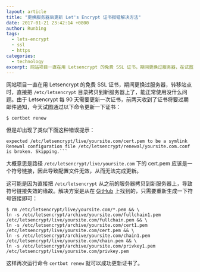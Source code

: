 ```yaml
---
layout: article
title: "更换服务器后更新 Let's Encrypt 证书报错解决方法"
date: 2017-01-21 23:42:14 +0800
author: Runbing
tags:
  - lets-encrypt
  - ssl
  - https
categories:
  - technology
excerpt: 网站项目一直在用 Letsencrypt 的免费 SSL 证书，期间更换过服务器，在试图更新证书时出现了错误。解决方法是重新生成一下符号链接即可
---
```


网站项目一直在用 Letsencrypt 的免费 SSL 证书，期间更换过服务器，转移站点时，直接把 `/etc/letsencrypt` 目录拷贝到新服务器上了，能正常使用没什么问题。由于 Letsencrypt 每 90 天需要更新一次证书，前两天收到了证书将要过期邮件通知，今天试图通过以下命令更新一下证书：

```shell
$ certbot renew
```

但是却出现了类似下面这种错误提示：

```shell
expected /etc/letsencrypt/live/yoursite.com/cert.pem to be a symlink
Renewal configuration file /etc/letsencrypt/renewal/yoursite.com.conf is broken. Skipping.```
```

大概意思是路径 `/etc/letsencrypt/live/yoursite.com` 下的 cert.pem 应该是一个符号链接，因此导致配置文件无效，从而无法完成更新。

这可能是因为直接把 `/etc/letsencrypt` 从之前的服务器拷贝到新服务器上，导致符号链接失效的缘故。解决方案是从在 [GitHub](https://github.com/certbot/certbot/issues/2550#issuecomment-197417732) 上找到的，只需要重新生成一下符号链接即可：

```shell
$ rm /etc/letsencrypt/live/yoursite.com/*.pem && \
ln -s /etc/letsencrypt/archive/yoursite.com/fullchain1.pem /etc/letsencrypt/live/yoursite.com/fullchain.pem && \
ln -s /etc/letsencrypt/archive/yoursite.com/cert1.pem /etc/letsencrypt/live/yoursite.com/cert.pem && \
ln -s /etc/letsencrypt/archive/yoursite.com/chain1.pem /etc/letsencrypt/live/yoursite.com/chain.pem && \
ln -s /etc/letsencrypt/archive/yoursite.com/privkey1.pem /etc/letsencrypt/live/yoursite.com/privkey.pem
```

这样再次运行命令 `certbot renew` 就可以成功更新证书了。